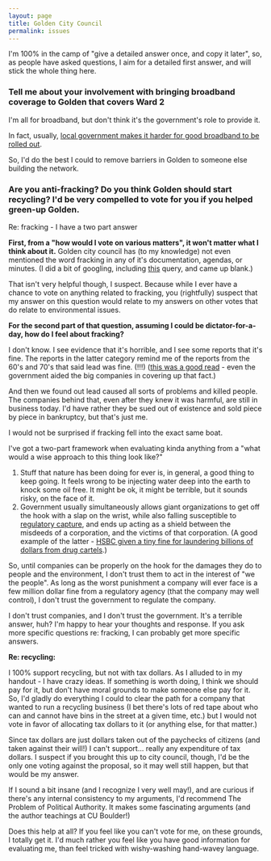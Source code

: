 ```yaml
---
layout: page
title: Golden City Council
permalink: issues
---
```


I'm 100% in the camp of "give a detailed answer once, and copy it later", so, as people have asked questions, I aim for a detailed first answer, and will stick the whole thing here.

### Tell me about your involvement with bringing broadband coverage to Golden that covers Ward 2

I'm all for broadband, but don't think it's the government's role to provide it.

In fact, usually, [local government makes it harder for good broadband to be rolled out](https://www.wired.com/2013/07/we-need-to-stop-focusing-on-just-cable-companies-and-blame-local-government-for-dismal-broadband-competition/).

So, I'd do the best I could to remove barriers in Golden to someone else building the network.

### Are you anti-fracking? Do you think Golden should start recycling? I'd be very compelled to vote for you if you helped green-up Golden.

Re: fracking - I have a two part answer

<!--more-->

**First, from a "how would I vote on various matters", it won't matter what I think about it.** Golden city council has (to my knowledge) not even mentioned the word fracking in any of it's documentation, agendas, or minutes. (I did a bit of googling, including [this](https://www.google.com/search?q=site%3Acityofgolden.net+fracking&oq=site%3Acityofgolden.net+fracking&aqs=chrome..69i57j69i58.5773j0j4&sourceid=chrome&ie=UTF-8) query, and came up blank.)

That isn't very helpful though, I suspect. Because while I ever have a chance to vote on anything related to fracking, you (rightfully) suspect that my answer on this question would relate to my answers on other votes that do relate to environmental issues.

**For the second part of that question, assuming I could be dictator-for-a-day, how do I feel about fracking?**

I don't know. I see evidence that it's horrible, and I see some reports that it's fine. The reports in the latter category remind me of the reports from the 60's and 70's that said lead was fine. (!!!) ([this was a good read](https://www.thenation.com/article/secret-history-lead/) - even the government aided the big companies in covering up that fact.)

And then we found out lead caused all sorts of problems and killed people. The companies behind that, even after they knew it was harmful, are still in business today. I'd have rather they be sued out of existence and sold piece by piece in bankruptcy, but that's just me.

I would not be surprised if fracking fell into the exact same boat.

I've got a two-part framework when evaluating kinda anything from a "what would a wise approach to this thing look like?"

1. Stuff that nature has been doing for ever is, in general, a good thing to keep going. It feels wrong to be injecting water deep into the earth to knock some oil free. It might be ok, it might be terrible, but it sounds risky, on the face of it.
2. Government usually simultaneously allows giant organizations to get off the hook with a slap on the wrist, while also falling susceptible to [regulatory capture](https://en.wikipedia.org/wiki/Regulatory_capture), and ends up acting as a shield between the misdeeds of a corporation, and the victims of that corporation. (A good example of the latter - [HSBC given a tiny fine for laundering billions of dollars from drug cartels](https://www.rollingstone.com/politics/news/outrageous-hsbc-settlement-proves-the-drug-war-is-a-joke-20121213).)

So, until companies can be properly on the hook for the damages they do to people and the environment, I don't trust them to act in the interest of "we the people". As long as the worst punishment a company will ever face is a few million dollar fine from a regulatory agency (that the company may well control), I don't trust the government to regulate the company.

I don't trust companies, and I don't trust the government. It's a terrible answer, huh? I'm happy to hear your thoughts and response. If you ask more specific questions re: fracking, I can probably get more specific answers.

**Re: recycling:**

I 100% support recycling, but not with tax dollars. As I alluded to in my handout - I have crazy ideas. If something is worth doing, I think we should pay for it, but don't have moral grounds to make someone else pay for it. So, I'd gladly do everything I could to clear the path for a company that wanted to run a recycling business (I bet there's lots of red tape about who can and cannot have bins in the street at a given time, etc.) but I would not vote in favor of allocating tax dollars to it (or anything else, for that matter.)

Since tax dollars are just dollars taken out of the paychecks of citizens (and taken against their will!) I can't support... really any expenditure of tax dollars. I suspect if you brought this up to city council, though, I'd be the only one voting against the proposal, so it may well still happen, but that would be my answer.

If I sound a bit insane (and I recognize I very well may!), and are curious if there's any internal consistency to my arguments, I'd recommend The Problem of Political Authority. It makes some fascinating arguments (and the author teachings at CU Boulder!)

Does this help at all? If you feel like you can't vote for me, on these grounds, I totally get it. I'd much rather you feel like you have good information for evaluating me, than feel tricked with wishy-washing hand-wavey language.
